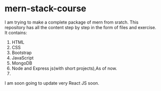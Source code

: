 # mern-stack-course
I am trying to make a complete package of mern from sratch.
This repository has all the content step by step in the form of files and exercise.
It contains:
1. HTML
2. CSS
3. Bootstrap
4. JavaScript
5. MongoDB
6. Node and Express js(with short projects),As of now.
7. 
I am soon going to update very React JS soon.
